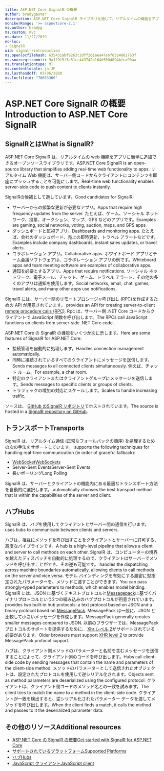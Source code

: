 ```yaml
---
title: ASP.NET Core SignalR の概要
author: bradygaster
description: ASP.NET Core SignalR ライブラリを通じて、リアルタイムの機能をアプリに簡単に追加する方法について説明します。
monikerRange: '>= aspnetcore-2.1'
ms.author: bradyg
ms.custom: mvc
ms.date: 11/27/2019
no-loc:
- SignalR
uid: signalr/introduction
ms.openlocfilehash: 635431abf9263c2dff261aea47e6f8324061763f
ms.sourcegitcommit: 9a129f5f3e31cc449742b164d5004894bfca90aa
ms.translationtype: MT
ms.contentlocale: ja-JP
ms.lasthandoff: 03/06/2020
ms.locfileid: "78653366"
---
```

# <a name="introduction-to-aspnet-core-opno-locsignalr"></a><span data-ttu-id="5b1d0-103">ASP.NET Core SignalR の概要</span><span class="sxs-lookup"><span data-stu-id="5b1d0-103">Introduction to ASP.NET Core SignalR</span></span>

## <a name="what-is-opno-locsignalr"></a><span data-ttu-id="5b1d0-104">SignalRとは</span><span class="sxs-lookup"><span data-stu-id="5b1d0-104">What is SignalR?</span></span>

<span data-ttu-id="5b1d0-105">ASP.NET Core SignalR は、リアルタイムの web 機能をアプリに簡単に追加できるオープンソースライブラリです。</span><span class="sxs-lookup"><span data-stu-id="5b1d0-105">ASP.NET Core SignalR is an open-source library that simplifies adding real-time web functionality to apps.</span></span> <span data-ttu-id="5b1d0-106">リアルタイム Web 機能は、サーバー側コードからクライアントにコンテンツを即座にプッシュすることを可能にします。</span><span class="sxs-lookup"><span data-stu-id="5b1d0-106">Real-time web functionality enables server-side code to push content to clients instantly.</span></span>

<span data-ttu-id="5b1d0-107">SignalRの候補として適しています。</span><span class="sxs-lookup"><span data-stu-id="5b1d0-107">Good candidates for SignalR:</span></span>

* <span data-ttu-id="5b1d0-108">サーバーからの頻繁な更新が必要なアプリ。</span><span class="sxs-lookup"><span data-stu-id="5b1d0-108">Apps that require high frequency updates from the server.</span></span> <span data-ttu-id="5b1d0-109">たとえば、ゲーム、ソーシャル ネットワーク、投票、オークション、マップ、GPS などのアプリです。</span><span class="sxs-lookup"><span data-stu-id="5b1d0-109">Examples are gaming, social networks, voting, auction, maps, and GPS apps.</span></span>
* <span data-ttu-id="5b1d0-110">ダッシュボードと監視アプリ。</span><span class="sxs-lookup"><span data-stu-id="5b1d0-110">Dashboards and monitoring apps.</span></span> <span data-ttu-id="5b1d0-111">たとえば、会社のダッシュボード、売上の即時更新、トラベル アラートなどです。</span><span class="sxs-lookup"><span data-stu-id="5b1d0-111">Examples include company dashboards, instant sales updates, or travel alerts.</span></span>
* <span data-ttu-id="5b1d0-112">コラボレーション アプリ。</span><span class="sxs-lookup"><span data-stu-id="5b1d0-112">Collaborative apps.</span></span> <span data-ttu-id="5b1d0-113">ホワイトボード アプリとチーム会議ソフトウェアは、コラボレーション アプリの例です。</span><span class="sxs-lookup"><span data-stu-id="5b1d0-113">Whiteboard apps and team meeting software are examples of collaborative apps.</span></span>
* <span data-ttu-id="5b1d0-114">通知を必要とするアプリ。</span><span class="sxs-lookup"><span data-stu-id="5b1d0-114">Apps that require notifications.</span></span> <span data-ttu-id="5b1d0-115">ソーシャル ネットワーク、電子メール、チャット、ゲーム、トラベル アラート、その他の多くのアプリは通知を使用します。</span><span class="sxs-lookup"><span data-stu-id="5b1d0-115">Social networks, email, chat, games, travel alerts, and many other apps use notifications.</span></span>

SignalR<span data-ttu-id="5b1d0-116"> には、サーバー間の[リモートプロシージャ呼び出し (RPC)](https://wikipedia.org/wiki/Remote_procedure_call)を作成するための API が用意されています。</span><span class="sxs-lookup"><span data-stu-id="5b1d0-116"> provides an API for creating server-to-client [remote procedure calls (RPC)](https://wikipedia.org/wiki/Remote_procedure_call).</span></span> <span data-ttu-id="5b1d0-117">Rpc は、サーバー側 .NET Core コードからクライアントで JavaScript 関数を呼び出します。</span><span class="sxs-lookup"><span data-stu-id="5b1d0-117">The RPCs call JavaScript functions on clients from server-side .NET Core code.</span></span>

<span data-ttu-id="5b1d0-118">ASP.NET Core の SignalR の機能をいくつか次に示します。</span><span class="sxs-lookup"><span data-stu-id="5b1d0-118">Here are some features of SignalR for ASP.NET Core:</span></span>

* <span data-ttu-id="5b1d0-119">接続管理を自動的に処理します。</span><span class="sxs-lookup"><span data-stu-id="5b1d0-119">Handles connection management automatically.</span></span>
* <span data-ttu-id="5b1d0-120">同時に接続されているすべてのクライアントにメッセージを送信します。</span><span class="sxs-lookup"><span data-stu-id="5b1d0-120">Sends messages to all connected clients simultaneously.</span></span> <span data-ttu-id="5b1d0-121">例えば、チャット ルーム。</span><span class="sxs-lookup"><span data-stu-id="5b1d0-121">For example, a chat room.</span></span>
* <span data-ttu-id="5b1d0-122">特定のクライアントまたはクライアントグループにメッセージを送信します。</span><span class="sxs-lookup"><span data-stu-id="5b1d0-122">Sends messages to specific clients or groups of clients.</span></span>
* <span data-ttu-id="5b1d0-123">トラフィックの増加の対応にスケールします。</span><span class="sxs-lookup"><span data-stu-id="5b1d0-123">Scales to handle increasing traffic.</span></span>

<span data-ttu-id="5b1d0-124">ソースは、 [GitHub のSignalR リポジトリ](https://github.com/dotnet/AspNetCore/tree/master/src/SignalR)でホストされています。</span><span class="sxs-lookup"><span data-stu-id="5b1d0-124">The source is hosted in a [SignalR repository on GitHub](https://github.com/dotnet/AspNetCore/tree/master/src/SignalR).</span></span>

## <a name="transports"></a><span data-ttu-id="5b1d0-125">トランスポート</span><span class="sxs-lookup"><span data-stu-id="5b1d0-125">Transports</span></span>

SignalR<span data-ttu-id="5b1d0-126"> は、リアルタイム通信 (正常なフォールバックの順序) を処理するための次の手法をサポートしています。</span><span class="sxs-lookup"><span data-stu-id="5b1d0-126"> supports the following techniques for handling real-time communication (in order of graceful fallback):</span></span>

* [<span data-ttu-id="5b1d0-127">WebSocket</span><span class="sxs-lookup"><span data-stu-id="5b1d0-127">WebSockets</span></span>](https://tools.ietf.org/html/rfc7118)
* <span data-ttu-id="5b1d0-128">Server-Sent Events</span><span class="sxs-lookup"><span data-stu-id="5b1d0-128">Server-Sent Events</span></span>
* <span data-ttu-id="5b1d0-129">長いポーリング</span><span class="sxs-lookup"><span data-stu-id="5b1d0-129">Long Polling</span></span>

SignalR<span data-ttu-id="5b1d0-130"> は、サーバーとクライアントの機能内にある最適なトランスポート方法を自動的に選択します。</span><span class="sxs-lookup"><span data-stu-id="5b1d0-130"> automatically chooses the best transport method that is within the capabilities of the server and client.</span></span>

## <a name="hubs"></a><span data-ttu-id="5b1d0-131">ハブ</span><span class="sxs-lookup"><span data-stu-id="5b1d0-131">Hubs</span></span>

SignalR<span data-ttu-id="5b1d0-132"> は、*ハブ*を使用してクライアントとサーバー間の通信を行います。</span><span class="sxs-lookup"><span data-stu-id="5b1d0-132"> uses *hubs* to communicate between clients and servers.</span></span>

<span data-ttu-id="5b1d0-133">ハブは、相互にメソッドを呼び出すことをクライアントとサーバーに許可する、高度なパイプラインです。</span><span class="sxs-lookup"><span data-stu-id="5b1d0-133">A hub is a high-level pipeline that allows a client and server to call methods on each other.</span></span> SignalR<span data-ttu-id="5b1d0-134"> は、コンピューターの境界を越えたディスパッチを自動的に処理するので、クライアントはサーバーでメソッドを呼び出すことができ、その逆も可能です。</span><span class="sxs-lookup"><span data-stu-id="5b1d0-134"> handles the dispatching across machine boundaries automatically, allowing clients to call methods on the server and vice versa.</span></span> <span data-ttu-id="5b1d0-135">モデル バインディングを有効にする厳密に型指定されたパラメーターを、メソッドに渡すことができます。</span><span class="sxs-lookup"><span data-stu-id="5b1d0-135">You can pass strongly-typed parameters to methods, which enables model binding.</span></span> SignalR<span data-ttu-id="5b1d0-136"> には、JSON に基づくテキストプロトコルと[Messagepack](https://msgpack.org/)に基づくバイナリプロトコルという2つの組み込みのハブプロトコルが用意されています。</span><span class="sxs-lookup"><span data-stu-id="5b1d0-136"> provides two built-in hub protocols: a text protocol based on JSON and a binary protocol based on [MessagePack](https://msgpack.org/).</span></span>  <span data-ttu-id="5b1d0-137">MessagePack は一般に、JSON と比較して小さいメッセージを作成します。</span><span class="sxs-lookup"><span data-stu-id="5b1d0-137">MessagePack generally creates smaller messages compared to JSON.</span></span> <span data-ttu-id="5b1d0-138">以前のブラウザーでは、MessagePack プロトコルのサポートを提供するために、 [Xhr レベル 2](https://caniuse.com/#feat=xhr2)がサポートされている必要があります。</span><span class="sxs-lookup"><span data-stu-id="5b1d0-138">Older browsers must support [XHR level 2](https://caniuse.com/#feat=xhr2) to provide MessagePack protocol support.</span></span>

<span data-ttu-id="5b1d0-139">ハブは、クライアント側メソッドのパラメーターと名前を含むメッセージを送信することによって、クライアント側のコードを呼び出します。</span><span class="sxs-lookup"><span data-stu-id="5b1d0-139">Hubs call client-side code by sending messages that contain the name and parameters of the client-side method.</span></span> <span data-ttu-id="5b1d0-140">メソッドのパラメーターとして送信されたオブジェクトは、設定されたプロトコルを使用して逆シリアル化されます。</span><span class="sxs-lookup"><span data-stu-id="5b1d0-140">Objects sent as method parameters are deserialized using the configured protocol.</span></span> <span data-ttu-id="5b1d0-141">クライアントは、クライアント側コードのメソッド名との一致を試みます。</span><span class="sxs-lookup"><span data-stu-id="5b1d0-141">The client tries to match the name to a method in the client-side code.</span></span> <span data-ttu-id="5b1d0-142">クライアントが一致を検出すると、逆シリアル化されたパラメーター データを渡してメソッドを呼び出します。</span><span class="sxs-lookup"><span data-stu-id="5b1d0-142">When the client finds a match, it calls the method and passes to it the deserialized parameter data.</span></span>

## <a name="additional-resources"></a><span data-ttu-id="5b1d0-143">その他のリソース</span><span class="sxs-lookup"><span data-stu-id="5b1d0-143">Additional resources</span></span>

* <span data-ttu-id="5b1d0-144">[ASP.NET Core の SignalR の概要](xref:tutorials/signalr)</span><span class="sxs-lookup"><span data-stu-id="5b1d0-144">[Get started with SignalR for ASP.NET Core](xref:tutorials/signalr)</span></span>
* [<span data-ttu-id="5b1d0-145">サポートされているプラットフォーム</span><span class="sxs-lookup"><span data-stu-id="5b1d0-145">Supported Platforms</span></span>](xref:signalr/supported-platforms)
* [<span data-ttu-id="5b1d0-146">ハブ</span><span class="sxs-lookup"><span data-stu-id="5b1d0-146">Hubs</span></span>](xref:signalr/hubs)
* [<span data-ttu-id="5b1d0-147">JavaScript クライアント</span><span class="sxs-lookup"><span data-stu-id="5b1d0-147">JavaScript client</span></span>](xref:signalr/javascript-client)

